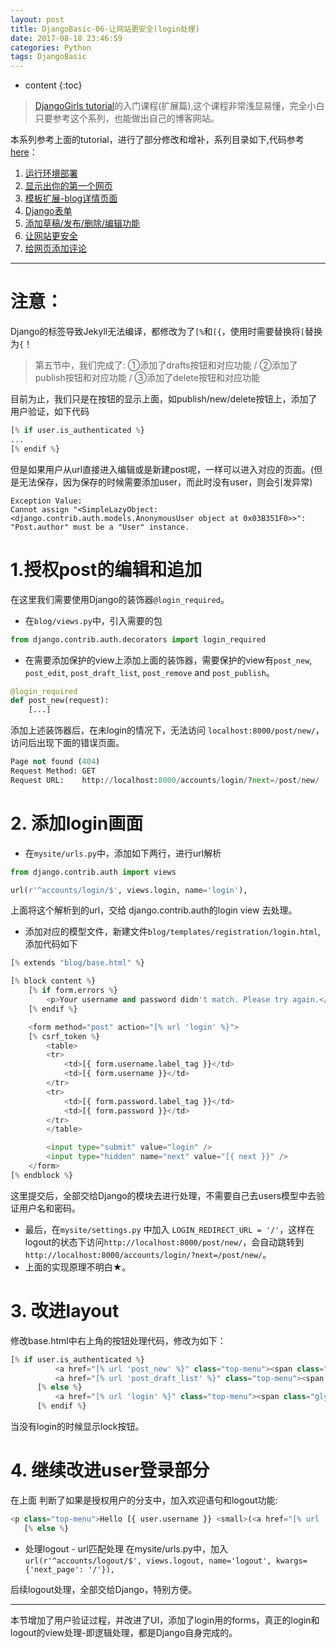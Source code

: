 ```yaml
---
layout: post
title: DjangoBasic-06-让网站更安全(login处理)
date: 2017-08-18 23:46:59
categories: Python
tags: DjangoBasic
---
```

* content
{:toc}


>[DjangoGirls tutorial](https://djangogirls.gitbooks.io/django-girls-tutorial-extensions/)的入门课程(扩展篇),这个课程非常浅显易懂，完全小白只要参考这个系列，也能做出自己的博客网站。

本系列参考上面的tutorial，进行了部分修改和增补，系列目录如下,代码参考 [here](https://github.com/utanesuke0612/pythonBlog)：
1.  [运行环境部署](https://utanesuke0612.github.io/2017/08/11/DjangoBasic_01/)
2.  [显示出你的第一个网页](https://utanesuke0612.github.io/2017/08/12/DjangoBasic_02/)
3.  [模板扩展-blog详情页面](https://utanesuke0612.github.io/2017/08/12/DjangoBasic_03/)
4.  [Django表单](https://utanesuke0612.github.io/2017/08/15/DjangoBasic_04/)
5.  [添加草稿/发布/删除/编辑功能](https://utanesuke0612.github.io/2017/08/18/DjangoBasic_05/)
6.  [让网站更安全](https://utanesuke0612.github.io/2017/08/18/DjangoBasic_06/)
7.  [给网页添加评论](https://utanesuke0612.github.io/2017/08/18/DjangoBasic_07/)

---
# <i class="fa fa-exclamation-triangle" aria-hidden="true"></i>**注意：**
Django的标签导致Jekyll无法编译，都修改为了`[%`和`[{`，使用时需要替换将`[`替换为`{`！

>第五节中，我们完成了: ①添加了drafts按钮和对应功能 / ②添加了publish按钮和对应功能 / ③添加了delete按钮和对应功能

目前为止，我们只是在按钮的显示上面，如publish/new/delete按钮上，添加了用户验证，如下代码

```python
[% if user.is_authenticated %}
...
[% endif %}
```

但是如果用户从url直接进入编辑或是新建post呢，一样可以进入对应的页面。(但是无法保存，因为保存的时候需要添加user，而此时没有user，则会引发异常)
```
Exception Value:
Cannot assign "<SimpleLazyObject: <django.contrib.auth.models.AnonymousUser object at 0x03B351F0>>": "Post.author" must be a "User" instance.
```

# 1.授权post的编辑和追加
在这里我们需要使用Django的装饰器`@login_required`。
- 在`blog/views.py`中，引入需要的包

```python
from django.contrib.auth.decorators import login_required
```
- 在需要添加保护的view上添加上面的装饰器，需要保护的view有`post_new`, `post_edit`, `post_draft_list`, `post_remove` and `post_publish`。

```python
@login_required
def post_new(request):
    [...]
```
添加上述装饰器后，在未login的情况下，无法访问 `localhost:8000/post/new/`，访问后出现下面的错误页面。
```python
Page not found (404)
Request Method:	GET
Request URL:	http://localhost:8000/accounts/login/?next=/post/new/
```

# 2. 添加login画面
- 在`mysite/urls.py`中，添加如下两行，进行url解析

```python
from django.contrib.auth import views

url(r'^accounts/login/$', views.login, name='login'),

```
上面将这个解析到的url，交给 django.contrib.auth的login view 去处理。

- 添加对应的模型文件，新建文件`blog/templates/registration/login.html`,添加代码如下

```python
[% extends "blog/base.html" %}

[% block content %}
    [% if form.errors %}
        <p>Your username and password didn't match. Please try again.</p>
    [% endif %}

    <form method="post" action="[% url 'login' %}">
    [% csrf_token %}
        <table>
        <tr>
            <td>[{ form.username.label_tag }}</td>
            <td>[{ form.username }}</td>
        </tr>
        <tr>
            <td>[{ form.password.label_tag }}</td>
            <td>[{ form.password }}</td>
        </tr>
        </table>

        <input type="submit" value="login" />
        <input type="hidden" name="next" value="[{ next }}" />
    </form>
[% endblock %}
```
这里提交后，全部交给Django的模块去进行处理，不需要自己去users模型中去验证用户名和密码。

- 最后，在`mysite/settings.py` 中加入 `LOGIN_REDIRECT_URL = '/'`，这样在logout的状态下访问`http://localhost:8000/post/new/`，会自动跳转到`http://localhost:8000/accounts/login/?next=/post/new/`。
- 上面的实现原理不明白★。


# 3. 改进layout
修改base.html中右上角的按钮处理代码，修改为如下：
```python
[% if user.is_authenticated %}
          <a href="[% url 'post_new' %}" class="top-menu"><span class="glyphicon glyphicon-plus"></span></a>
          <a href="[% url 'post_draft_list' %}" class="top-menu"><span class="glyphicon glyphicon-edit"></span></a>
      [% else %}
          <a href="[% url 'login' %}" class="top-menu"><span class="glyphicon glyphicon-lock"></span></a>
      [% endif %}
```
当没有login的时候显示lock按钮。


# 4. 继续改进user登录部分
在上面 判断了如果是授权用户的分支中，加入欢迎语句和logout功能:
```python
<p class="top-menu">Hello [{ user.username }} <small>(<a href="[% url 'logout' %}">Log out</a>)</small></p>
   [% else %}
```

- 处理logout - url匹配处理
在mysite/urls.py中，加入`url(r'^accounts/logout/$', views.logout, name='logout', kwargs={'next_page': '/'}),`

后续logout处理，全部交给Django，特别方便。

---

本节增加了用户验证过程，并改进了UI，添加了login用的forms，真正的login和logout的view处理-即逻辑处理，都是Django自身完成的。
